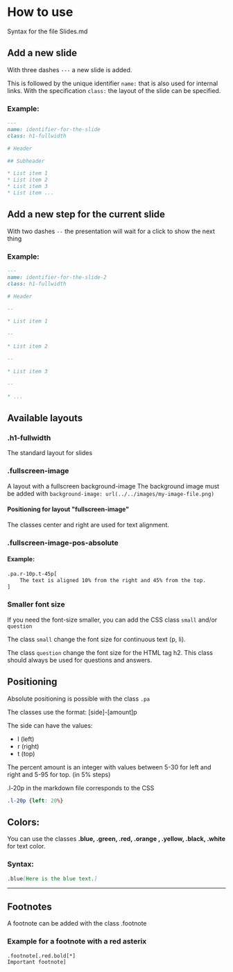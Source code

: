 # How to use 

Syntax for the file Slides.md

## Add a new slide

With three dashes `---` a new slide is added.

This is followed by the unique identifier `name:` that is also used for internal links.
With the specification `class:` the layout of the slide can be specified.


### Example:
```markdown
---
name: identifier-for-the-slide
class: h1-fullwidth

# Header

## Subheader

* List item 1
* List item 2
* List item 3
* List item ...
```

## Add a new step for the current slide 

With two dashes `--` the presentation will wait for a click to show the next thing

### Example:
```markdown
---
name: identifier-for-the-slide-2
class: h1-fullwidth

# Header

--

* List item 1

--

* List item 2

--

* List item 3

--

* ...
```



## Available layouts

### .h1-fullwidth
The standard layout for slides
    
### .fullscreen-image
A layout with a fullscreen background-image
The background image must be added with
`background-image: url(../../images/my-image-file.png)`
    
#### Positioning for layout "fullscreen-image"

The classes center and right are used for text alignment.

### .fullscreen-image-pos-absolute

#### Example:

```markdown
.pa.r-10p.t-45p[
    The text is aligned 10% from the right and 45% from the top.
]
```

### Smaller font size

If you need the font-size smaller, you can add the CSS class `small` and/or `question`

The class `small` change the font size for continuous text (p, li).

The class `question` change the font size for the HTML tag h2. This class should always be used for questions and answers.

## Positioning
Absolute positioning is possible with the class `.pa`

The classes use the format:
[side]-[amount]p

The side can have the values:

* l (left)
* r (right)
* t (top)

The percent amount is an integer with values between 5-30 for left and right and 5-95 for top. (in 5% steps)

.l-20p in the markdown file corresponds to the CSS
 ```css
.l-20p {left: 20%}
 ```




## Colors:

You can use the classes __.blue, .green, .red, .orange , .yellow, .black, .white__ for text color.

### Syntax:

```markdown
.blue[Here is the blue text.]
```

---
## Footnotes

A footnote can be added with the class .footnote

### Example for a footnote with a red asterix
```
.footnote[.red.bold[*]
Important footnote]
```


